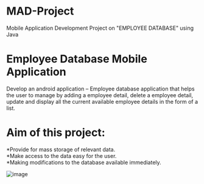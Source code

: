 # MAD-Project
Mobile Application Development Project on "EMPLOYEE DATABASE" using Java

# Employee Database Mobile Application  
Develop an android application – Employee database application that helps the user to manage by adding a employee detail, delete a employee detail, update and display all the current available employee details in the form of a list.  

# Aim of this project: 
*Provide for mass storage of relevant data.<br> 
*Make access to the data easy for the user.<br> 
*Making modifications to the database available immediately.<br>

![image](https://user-images.githubusercontent.com/98503314/179982743-7ddc9def-175d-438f-b1c6-ad5a6f89986f.png)
